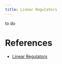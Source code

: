 ```yaml
---
title: Linear Regulators
---
```


to do

# References

- [Linear Regulators](static/regulator-efficiency.pdf)
